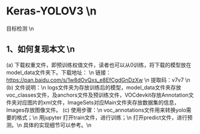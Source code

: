 # Keras-YOLOV3 \n
目标检测 \n
## 1、如何复现本文 \n
(a) 下载权重文件，即预训练权值文件，读者也可以从0训练，将下载的模型放在model_data文件夹下。下载地址： \n
链接：https://pan.baidu.com/s/1w8dOvQxs_e8EfCgdGnDzXw \n
提取码：v7v7 \n
(b) 文件说明：\n
logs文件夹为存放训练后的模型，model_data文件夹存放voc_classes文件，及anchors文件及预训练文件，VOCdevkit存放Annotation文件夹对应图片的xml文件，ImageSets对应Main文件夹存放数据集的信息，Images存放图像文件。
(c) 使用步骤：\n
voc_annotations文件用来转换yolo需要的格式；\n
用jupyter 打开train文件，进行训练；\n
打开predict文件，进行预测。\n
具体的实现细节可以参考。\n
